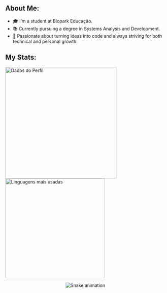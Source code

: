 ## About Me:

- 🎓 I’m a student at Biopark Educação.
- 📚 Currently pursuing a degree in Systems Analysis and Development.
- 🌱 Passionate about turning ideas into code and always striving for both technical and personal growth.

## My Stats:
<p align="left">
  <img width="350" src="https://github-readme-stats.vercel.app/api?username=BarbaraSimioni&show_icons=true&theme=transparent" alt="Dados do Perfil"/>
  <img width="313" src="https://github-readme-stats.vercel.app/api/top-langs/?username=BarbaraSimioni&layout=compact&theme=dark" alt="Linguagens mais usadas" />
</p>

<p align="center">
  <img src="https://raw.githubusercontent.com/BarbaraSimioni/snk/output/github-contribution-grid-snake.svg" alt="Snake animation" />
</p>
